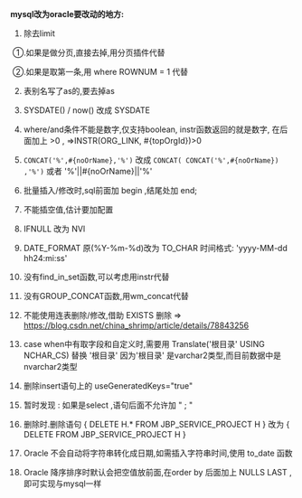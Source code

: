 **mysql改为oracle要改动的地方:**

1. 除去limit

​	①.如果是做分页,直接去掉,用分页插件代替

​	②.如果是取第一条,用 where ROWNUM = 1  代替

2. 表别名写了as的,要去掉as

3. SYSDATE() / now() 改成  SYSDATE

4. where/and条件不能是数字,仅支持boolean, instr函数返回的就是数字,     在后面加上  >0   , =>INSTR(ORG_LINK, #{topOrgId})>0

5. `CONCAT('%',#{noOrName},'%')`  改成  `CONCAT( CONCAT('%',#{noOrName}) ,'%')`  或者  '%'||#{noOrName}||'%'

6. 批量插入/修改时,sql前面加 begin  ,结尾处加 end;          

7. 不能插空值,估计要加配置    

8. IFNULL 改为 NVl

9. DATE_FORMAT 原(%Y-%m-%d)改为 TO_CHAR  时间格式: 'yyyy-MM-dd hh24:mi:ss'

10. 没有find_in_set函数,可以考虑用instr代替

11. 没有GROUP_CONCAT函数,用wm_concat代替

12. 不能使用连表删除/修改,借助 EXISTS 删除 => https://blog.csdn.net/china_shrimp/article/details/78843256

13. case when中有取字段和自定义时,需要用 Translate('根目录' USING NCHAR_CS) 替换 '根目录'   因为'根目录' 是varchar2类型,而目前数据中是nvarchar2类型

14. 删除insert语句上的 useGeneratedKeys="true"

15. 暂时发现 : 如果是select ,语句后面不允许加 " ; " 

16. 删除时.删除语句  { DELETE H.* FROM JBP_SERVICE_PROJECT  H  } 改为 { DELETE FROM JBP_SERVICE_PROJECT  H }

17. Oracle 不会自动将字符串转化成日期,如需插入字符串时间,使用 to_date 函数

18. Oracle 降序排序时默认会把空值放前面,在order by 后面加上 NULLS LAST , 即可实现与mysql一样

